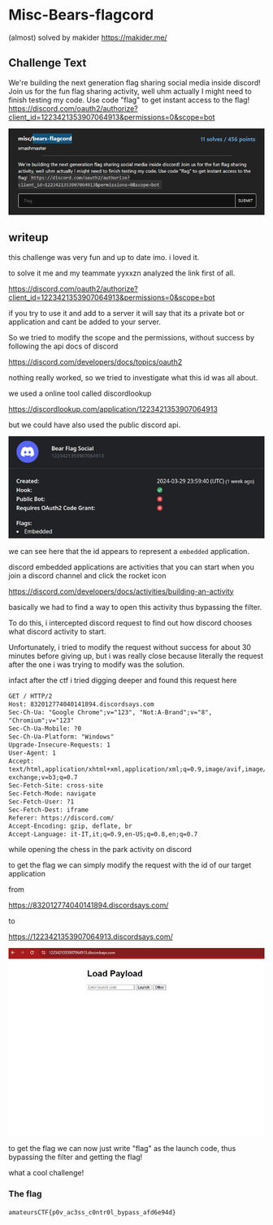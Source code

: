# Misc-Bears-flagcord

(almost) solved by makider https://makider.me/

## Challenge Text

We're building the next generation flag sharing social media inside discord! Join us for the fun flag sharing activity, well uhm actually I might need to finish testing my code. Use code "flag" to get instant access to the flag! https://discord.com/oauth2/authorize?client_id=1223421353907064913&permissions=0&scope=bot

![bears-flagcord](assets/image.png)

## writeup

this challenge was very fun and up to date imo. i loved it.

to solve it me and my teammate yyxxzn analyzed the link first of all.

https://discord.com/oauth2/authorize?client_id=1223421353907064913&permissions=0&scope=bot

if you try to use it and add to a server it will say that its a private bot or application and cant be added to your server. 

So we tried to modify the scope and the permissions, without success by following the api docs of discord

https://discord.com/developers/docs/topics/oauth2

nothing really worked, so we tried to investigate what this id was all about.

we used a online tool called discordlookup

https://discordlookup.com/application/1223421353907064913

but we could have also used the public discord api.

![user specs](assets/investigation.png)

we can see here that the id appears to represent a `embedded` application. 

discord embedded applications are activities that you can start when you join a discord channel and click the rocket icon

https://discord.com/developers/docs/activities/building-an-activity

basically we had to find a way to open this activity thus bypassing the filter.

To do this, i intercepted discord request to find out how discord chooses what discord activity to start.

Unfortunately, i tried to modify the request without success for about 30 minutes before giving up, but i was really close because literally the request after the one i was trying to modify was the solution.

infact after the ctf i tried digging deeper and found this request here

```
GET / HTTP/2
Host: 832012774040141894.discordsays.com
Sec-Ch-Ua: "Google Chrome";v="123", "Not:A-Brand";v="8", "Chromium";v="123"
Sec-Ch-Ua-Mobile: ?0
Sec-Ch-Ua-Platform: "Windows"
Upgrade-Insecure-Requests: 1
User-Agent: 1
Accept: text/html,application/xhtml+xml,application/xml;q=0.9,image/avif,image/webp,image/apng,*/*;q=0.8,application/signed-exchange;v=b3;q=0.7
Sec-Fetch-Site: cross-site
Sec-Fetch-Mode: navigate
Sec-Fetch-User: ?1
Sec-Fetch-Dest: iframe
Referer: https://discord.com/
Accept-Encoding: gzip, deflate, br
Accept-Language: it-IT,it;q=0.9,en-US;q=0.8,en;q=0.7
```

while opening the chess in the park activity on discord

to get the flag we can simply modify the request with the id of our target application

from

https://832012774040141894.discordsays.com/

to

https://1223421353907064913.discordsays.com/

![flag](assets/target.png)

to get the flag we can now just write "flag" as the launch code, thus bypassing the filter and getting the flag!

what a cool challenge!

### The flag

`amateursCTF{p0v_ac3ss_c0ntr0l_bypass_afd6e94d}`

